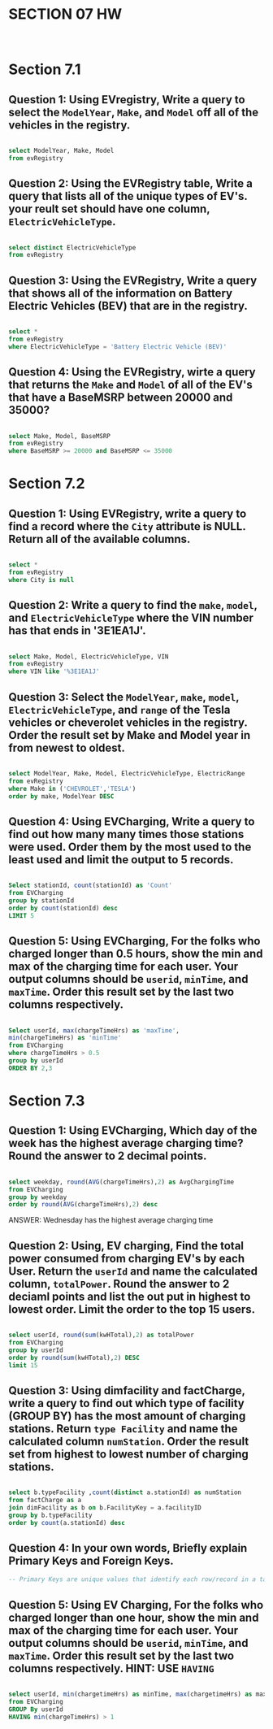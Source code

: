 # SECTION 07 HW 
<br>

# Section 7.1 
## Question 1: Using EVregistry, Write a query to select the `ModelYear`, `Make`, and `Model` off all of the vehicles in the registry.
```SQL

select ModelYear, Make, Model 
from evRegistry

```
## Question 2: Using the EVRegistry table, Write a query that lists all of the unique types of EV's. your reult set should have one column, `ElectricVehicleType`. 
```SQL

select distinct ElectricVehicleType 
from evRegistry

```

## Question 3: Using the EVRegistry, Write a query that shows all of the information on Battery Electric Vehicles (BEV) that are in the registry. 
```SQL

select *
from evRegistry
where ElectricVehicleType = 'Battery Electric Vehicle (BEV)'

```
## Question 4: Using the EVRegistry, wirte a query that returns the `Make` and `Model` of all of the EV's that have a BaseMSRP between 20000 and 35000?  
```SQL

select Make, Model, BaseMSRP
from evRegistry
where BaseMSRP >= 20000 and BaseMSRP <= 35000

```
# Section 7.2
## Question 1: Using EVRegistry, write a query to find a record  where the `City` attribute is NULL. Return all of the available columns. 
```SQL

select *
from evRegistry
where City is null

```
## Question 2: Write a query to find the `make`, `model`, and `ElectricVehicleType` where the VIN number has  that ends in '3E1EA1J'.
```SQL

select Make, Model, ElectricVehicleType, VIN
from evRegistry
where VIN like '%3E1EA1J'

```

## Question 3: Select the `ModelYear`, `make`, `model`, `ElectricVehicleType`, and `range` of the Tesla vehicles or cheverolet vehicles in the registry. Order the result set by Make and Model year in from newest to oldest. 
```SQL

select ModelYear, Make, Model, ElectricVehicleType, ElectricRange
from evRegistry
where Make in ('CHEVROLET','TESLA')
order by make, ModelYear DESC

```
## Question 4: Using EVCharging, Write a query to find out how many many times those stations were used. Order them by the most used to the least used and limit the output to 5 records. 
```SQL

Select stationId, count(stationId) as 'Count'
from EVCharging
group by stationId
order by count(stationId) desc
LIMIT 5

```
## Question 5: Using EVCharging, For the folks who charged longer than 0.5 hours, show the min and max of the charging time for each user. Your output columns should be `userid`, `minTime`, and `maxTime`. Order this result set by the last two columns respectively. 
```SQL

Select userId, max(chargeTimeHrs) as 'maxTime', 
min(chargeTimeHrs) as 'minTime'
from EVCharging
where chargeTimeHrs > 0.5
group by userId
ORDER BY 2,3

```
# Section 7.3
## Question 1: Using EVCharging, Which day of the week has the highest average charging time? Round the answer to 2 decimal points.
```SQL

select weekday, round(AVG(chargeTimeHrs),2) as AvgChargingTime
from EVCharging
group by weekday
order by round(AVG(chargeTimeHrs),2) desc

```
ANSWER: Wednesday has the highest average charging time
<br>

## Question 2: Using, EV charging, Find the total power consumed from charging EV's by each User. Return the `userId` and name the calculated column, `totalPower`. Round the answer to 2 deciaml points and list the out put in highest to lowest order. Limit the order to the top 15 users. 
```SQL

select userId, round(sum(kwHTotal),2) as totalPower
from EVCharging
group by userId
order by round(sum(kwHTotal),2) DESC
limit 15

```

## Question 3: Using dimfacility and factCharge, write a query to find out which type of facility (GROUP BY) has the most amount of charging stations. Return `type Facility` and name the calculated column `numStation`. Order the result set from highest to lowest number of charging stations.  
```SQL

select b.typeFacility ,count(distinct a.stationId) as numStation
from factCharge as a
join dimFacility as b on b.FacilityKey = a.facilityID
group by b.typeFacility
order by count(a.stationId) desc

```
## Question 4: In your own words, Briefly explain Primary Keys and Foreign Keys. 
```SQL
-- Primary Keys are unique values that identify each row/record in a table. They are never NULL values. A Foreign Key is a reference to another tables Primary Key which can be used to join/connect the tables together.

```
## Question 5: Using EV Charging, For the folks who charged longer than one hour, show the min and max of the charging time for each user. Your output columns should be `userid`, `minTime`, and `maxTime`. Order this result set by the last two columns respectively. HINT: USE `HAVING`
```SQL

select userId, min(chargetimeHrs) as minTime, max(chargetimeHrs) as maxTime
from EVCharging
GROUP By userId
HAVING min(chargeTimeHrs) > 1

```
